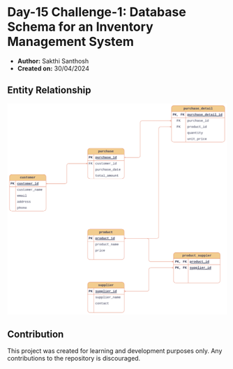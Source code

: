 # Day-15 Challenge-1: Database Schema for an Inventory Management System

- **Author:** Sakthi Santhosh
- **Created on:** 30/04/2024

## Entity Relationship

![Entity Relationship Diagram](assets/erd.png)

## Contribution

This project was created for learning and development purposes only. Any contributions to the repository is discouraged.
